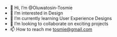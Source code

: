 - 👋 Hi, I’m @Oluwatosin-Tosmie
- 👀 I’m interested in Design 
- 🌱 I’m currently learning User Experience Designs 
- 💞️ I’m looking to collaborate on exciting projects 
- 📫 How to reach me tosmie@gmail.com

<!---
Oluwatosin-Tosmie/Oluwatosin-Tosmie is a ✨ special ✨ repository because its `README.md` (this file) appears on your GitHub profile.
You can click the Preview link to take a look at your changes.
--->
